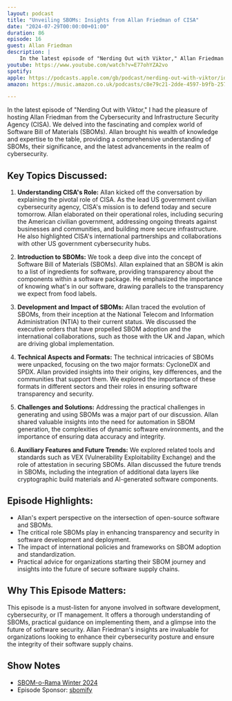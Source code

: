 ```yaml
---
layout: podcast
title: "Unveiling SBOMs: Insights from Allan Friedman of CISA"
date: "2024-07-29T00:00:00+01:00"
duration: 86
episode: 16
guest: Allan Friedman
description: |
    In the latest episode of "Nerding Out with Viktor," Allan Friedman from the Cybersecurity and Infrastructure Security Agency (CISA) joins me to explore the critical role of Software Bill of Materials (SBOMs) in cybersecurity. We delve into CISA's mission, the evolution and importance of SBOMs, and the technical nuances of SBOM formats like CycloneDX and SPDX. Allan provides valuable insights on the challenges and solutions in generating and using SBOMs, the impact of international policies, and the future of secure software supply chains. This episode is essential for anyone involved in software development, cybersecurity, or IT management, offering practical guidance and a deep understanding of SBOMs and their significance.
youtube: https://www.youtube.com/watch?v=E77ohYZA2vo
spotify:
apple: https://podcasts.apple.com/gb/podcast/nerding-out-with-viktor/id1722663295?i=1000663625721
amazon: https://music.amazon.co.uk/podcasts/c8e79c21-2dde-4597-b9fb-257ecbc2bf29/episodes/6dec5f6b-e4e6-4a11-9c99-5d2a0ed6aa5a/nerding-out-with-viktor-sboms-and-cybersecurity-a-deep-dive-with-allan-friedman

---
```


In the latest episode of "Nerding Out with Viktor," I had the pleasure of hosting Allan Friedman from the Cybersecurity and Infrastructure Security Agency (CISA). We delved into the fascinating and complex world of Software Bill of Materials (SBOMs). Allan brought his wealth of knowledge and expertise to the table, providing a comprehensive understanding of SBOMs, their significance, and the latest advancements in the realm of cybersecurity.

## Key Topics Discussed:

1. **Understanding CISA's Role:**
   Allan kicked off the conversation by explaining the pivotal role of CISA. As the lead US government civilian cybersecurity agency, CISA's mission is to defend today and secure tomorrow. Allan elaborated on their operational roles, including securing the American civilian government, addressing ongoing threats against businesses and communities, and building more secure infrastructure. He also highlighted CISA's international partnerships and collaborations with other US government cybersecurity hubs.

2. **Introduction to SBOMs:**
   We took a deep dive into the concept of Software Bill of Materials (SBOMs). Allan explained that an SBOM is akin to a list of ingredients for software, providing transparency about the components within a software package. He emphasized the importance of knowing what's in our software, drawing parallels to the transparency we expect from food labels.

3. **Development and Impact of SBOMs:**
   Allan traced the evolution of SBOMs, from their inception at the National Telecom and Information Administration (NTIA) to their current status. We discussed the executive orders that have propelled SBOM adoption and the international collaborations, such as those with the UK and Japan, which are driving global implementation.

4. **Technical Aspects and Formats:**
   The technical intricacies of SBOMs were unpacked, focusing on the two major formats: CycloneDX and SPDX. Allan provided insights into their origins, key differences, and the communities that support them. We explored the importance of these formats in different sectors and their roles in ensuring software transparency and security.

5. **Challenges and Solutions:**
   Addressing the practical challenges in generating and using SBOMs was a major part of our discussion. Allan shared valuable insights into the need for automation in SBOM generation, the complexities of dynamic software environments, and the importance of ensuring data accuracy and integrity.

6. **Auxiliary Features and Future Trends:**
   We explored related tools and standards such as VEX (Vulnerability Exploitability Exchange) and the role of attestation in securing SBOMs. Allan discussed the future trends in SBOMs, including the integration of additional data layers like cryptographic build materials and AI-generated software components.

## Episode Highlights:

- Allan's expert perspective on the intersection of open-source software and SBOMs.
- The critical role SBOMs play in enhancing transparency and security in software development and deployment.
- The impact of international policies and frameworks on SBOM adoption and standardization.
- Practical advice for organizations starting their SBOM journey and insights into the future of secure software supply chains.

## Why This Episode Matters:

This episode is a must-listen for anyone involved in software development, cybersecurity, or IT management. It offers a thorough understanding of SBOMs, practical guidance on implementing them, and a glimpse into the future of software security. Allan Friedman's insights are invaluable for organizations looking to enhance their cybersecurity posture and ensure the integrity of their software supply chains.

## Show Notes

* [SBOM-o-Rama Winter 2024](https://www.cisa.gov/news-events/events/sbom-rama-winter-2024)
* Episode Sponsor: [sbomify](https://sbomify.com)
